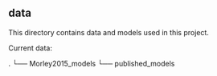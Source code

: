 data
---

This directory contains data and models used in this project.

Current data:

.
└── Morley2015_models
    └── published_models